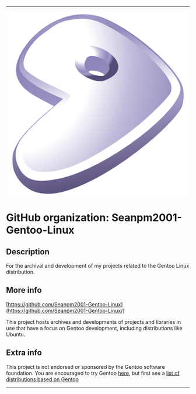 
***

![Gentoo533px.png failed to load. The file may be missing or corrupt. Check the file path for errors first.](/AdditionalInfo/2/Seanpm2001-Gentoo-Linux/Gentoo533px.png)

# GitHub organization: Seanpm2001-Gentoo-Linux

## Description

For the archival and development of my projects related to the Gentoo Linux distribution.

## More info

[https://github.com/Seanpm2001-Gentoo-Linux](https://github.com/Seanpm2001-Gentoo-Linux/)

This project hosts archives and developments of projects and libraries in use that have a focus on Gentoo development, including distributions like Ubuntu.

## Extra info

This project is not endorsed or sponsored by the Gentoo software foundation. You are encouraged to try Gentoo [here](https://www.gentoo.org/), but first see a [list of distributions based on Gentoo](https://wiki.gentoo.org/wiki/Distributions_based_on_Gentoo/)

***
